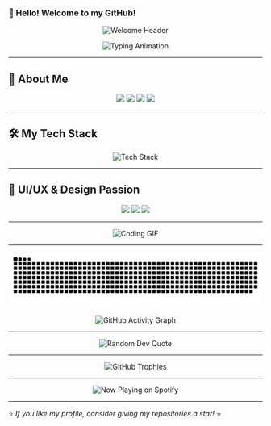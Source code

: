 ### 👋 Hello! Welcome to my GitHub!

<p align="center">
  <img src="https://capsule-render.vercel.app/api?type=waving&color=gradient&height=200&section=header&text=Welcome!&fontSize=35&fontAlignY=40&desc=Frontend%20%26%20Backend%20Developer&descAlignY=65" alt="Welcome Header" />
</p>

<p align="center">
  <img src="https://readme-typing-svg.herokuapp.com?font=Fira+Code&weight=500&size=24&duration=4000&pause=1000&color=36BCF7&center=true&vCenter=true&width=600&lines=Full+Stack+Web+Developer;Passionate+about+Coding;Always+Learning+New+Things;UI/UX+Lover;Open+to+Collaboration" alt="Typing Animation" />
</p>

---

## 🚀 About Me

<p align="center">
  <img src="https://img.shields.io/badge/Code-JavaScript-informational?style=for-the-badge&logo=javascript&logoColor=white&color=yellow" />
  <img src="https://img.shields.io/badge/Framework-React-blue?style=for-the-badge&logo=react&logoColor=white" />
  <img src="https://img.shields.io/badge/Backend-Node.js-green?style=for-the-badge&logo=node.js&logoColor=white" />
  <img src="https://img.shields.io/badge/Design-Figma-purple?style=for-the-badge&logo=figma&logoColor=white" />
</p>

---

## 🛠 My Tech Stack

<p align="center">
  <img src="https://skillicons.dev/icons?i=html,css,js,react,nodejs,express,mongodb,git,github,figma,vscode,tailwind,webpack,docker,bootstrap" alt="Tech Stack" />
</p>

---

## 🎨 UI/UX & Design Passion

<p align="center">
  <img src="https://img.shields.io/badge/UI%2FUX-Creativity-orange?style=for-the-badge&logo=adobe" />
  <img src="https://img.shields.io/badge/Responsive%20Design-Flexible-red?style=for-the-badge&logo=css3" />
  <img src="https://img.shields.io/badge/Animation-Framer_Motion-blue?style=for-the-badge&logo=framer&logoColor=white" />
</p>

---

<p align="center">
  <img src="https://media.giphy.com/media/qgQUggAC3Pfv687qPC/giphy.gif" width="600" height="300" alt="Coding GIF" />
</p>

---

<p align="center">
  <img src="https://github.com/Platane/snk/raw/output/github-contribution-grid-snake.svg" alt="Contribution Snake Animation" />
</p>

<p align="center">
  <img src="https://github-readme-activity-graph.vercel.app/graph?username=YOUR_GITHUB_USERNAME&theme=react-dark&hide_border=true&area=true" alt="GitHub Activity Graph" />
</p>

---

<p align="center">
  <img src="https://quotes-github-readme.vercel.app/api?type=horizontal&theme=radical" alt="Random Dev Quote" />
</p>

---

<p align="center">
  <img src="https://github-profile-trophy.vercel.app/?username=YOUR_GITHUB_USERNAME&theme=darkhub&no-frame=true&margin-w=15" alt="GitHub Trophies" />
</p>

---

<p align="center">
  <img src="https://spotify-github-profile.vercel.app/api/view?uid=YOUR_SPOTIFY_UID&cover_image=true&theme=default" alt="Now Playing on Spotify" />
</p>

---

⭐️ _If you like my profile, consider giving my repositories a star!_ ⭐️
